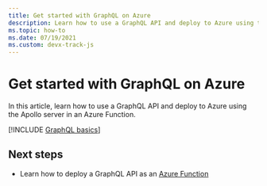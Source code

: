 ```yaml
---
title: Get started with GraphQL on Azure
description: Learn how to use a GraphQL API and deploy to Azure using the Apollo server in an Azure Function.  
ms.topic: how-to
ms.date: 07/19/2021
ms.custom: devx-track-js
---
```


# Get started with GraphQL on Azure

In this article, learn how to use a GraphQL API and deploy to Azure using the Apollo server in an Azure Function. 

[!INCLUDE [GraphQL basics](../../../includes/graphql-basics.md)]

## Next steps

* Learn how to deploy a GraphQL API as an [Azure Function](azure-function-hello-world.md)